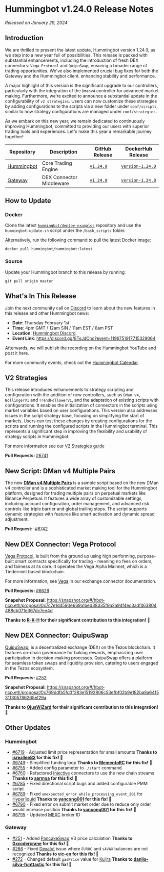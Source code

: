 # Hummingbot v1.24.0 Release Notes

*Released on January 29, 2024*

## Introduction

We are thrilled to present the latest update, Hummingbot version 1.24.0, as we step into a new year full of possibilities. This release is packed with substantial enhancements, including the introduction of fresh DEX connectors: `Vega Protocol` and `QuipuSwap`, ensuring a broader range of trading opportunities. We've also implemented crucial bug fixes for both the Gateway and the Hummingbot client, enhancing stability and performance.

A major highlight of this version is the significant upgrade to our controllers, particularly with the integration of the `Dmanv4` controller for advanced market making. Furthermore, we're excited to announce a substantial update in the configurability of `v2 strategies`. Users can now customize these strategies by adding configurations to the scripts via a new folder under `conf/scripts`, similar to how strategy configurations are managed under `conf/strategies`.

As we embark on this new year, we remain dedicated to continuously improving Hummingbot, committed to providing our users with superior trading tools and experiences. Let's make this year a remarkable journey together!


| Repository | Description | GitHub Release | DockerHub Release |
|------------|-------------|----------------|-------------------|
| [Hummingbot](https://github.com/hummingbot/hummingbot) | Core Trading Engine | [`v1.24.0`](https://github.com/hummingbot/hummingbot/releases/tag/v1.24.0) | [`version-1.24.0`](https://hub.docker.com/r/hummingbot/hummingbot/tags?name=version-1.24.0) |
| [Gateway](https://github.com/hummingbot/gateway) | DEX Connector Middleware | [`v1.24.0`](https://github.com/hummingbot/gateway/releases/tag/v1.24.0) | [`version-1.24.0`](https://hub.docker.com/r/hummingbot/gateway/tags?name=version-1.24.0) |

## How to Update

### Docker

Clone the latest [`hummingbot/deploy-examples`](https://github.com/hummingbot/deploy-examples) repository and use the `hummingbot-update.sh` script under the `/bash_scripts` folder.

Alternatively, run the following command to pull the latest Docker image:

```
docker pull hummingbot/hummingbot:latest
```

### Source

Update your Hummingbot branch to this release by running:

```
git pull origin master
```

## What's In This Release

Join the next community call on [Discord](https://discord.gg/hummingbot) to learn about the new features in this release and other Hummingbot news:

* **Date**: Thursday February 1st
* **Time**: 4pm GMT / 12am SIN / 11am EST / 8am PST 
* **Location**: [Hummingbot Discord](https://discord.gg/hummingbot)
* **Event Link**: <https://discord.gg/8TsJdCnc?event=1199751917715329064>

Afterwards, we will publish the recording on the Hummingbot YouTube and post it here.

For more community events, check out the [Hummingbot Calendar](https://www.notion.so/hummingbot-foundation/5c767683f80b45c4934aa8cf755a2ff5?v=4dd057ac162f49c9813e11cec0688204&pvs=4).


## V2 Strategies

This release introduces enhancements to strategy scripting and configuration with the addition of new controllers, such as `DMan v4`, `BollingerV1` and `TrendFollowerV1`, and the adaptation of existing scripts with configurations. It enables the initialization of connectors in the scripts using market variables based on user configurations. This version also addresses issues in the script strategy base, focusing on simplifying the start of markets. Users can test these changes by creating configurations for the scripts and running the configured scripts in the Hummingbot terminal. This represents a significant step in improving the flexibility and usability of strategy scripts in Hummingbot.

For more information see our [V2 Strategies guide](../v2-strategies/index.md)

**Pull Requests:**  [#6741](https://github.com/hummingbot/hummingbot/pull/6741)

## New Script: DMan v4 Multiple Pairs

The new [**DMan v4 Multiple Pairs**](https://github.com/hummingbot/hummingbot/blob/development/scripts/v2_dman_v4_multiple_pairs.py) is a sample script based on the new DMan v4 controller and is a sophisticated market making tool for the Hummingbot platform, designed for trading multiple pairs on perpetual markets like Binance Perpetual. It features a wide array of customizable settings, including account configuration, order management, and advanced risk controls like triple barrier and global trailing stops. The script supports dynamic strategies with features like smart activation and dynamic spread adjustment. 

**Pull Request:**: [#6742](https://github.com/hummingbot/hummingbot/pull/6742) 

## New DEX Connector: Vega Protocol

[Vega Protocol](https://vega.xyz/), is built from the ground up using high performing, purpose-built smart contracts specifically for trading - meaning no fees on orders, and fairness at its core. It operates the Vega Alpha Mainnet, which is a Tindermint based blockchain.

For more information, see [Vega](../exchanges/vega.md) in our exchange connector documentation.

**Pull Requests:**  [#6628](https://github.com/hummingbot/hummingbot/pull/6628)

**Snapshot Proposal:** <https://snapshot.org/#/hbot-ncp.eth/proposal/0x7c7e1d4590e669a1bed38335f9a2a94f4ec3adf463804488cb071e367dc7ee4d>

**Thanks to [R-K-H](https://github.com/R-K-H) for their significant contribution to this integration! 🙏**


## New DEX Connector: QuipuSwap

[QuipuSwap](https://quipuswap.com/), is a decentralized exchange (DEX) on the Tezos blockchain. It features on-chain governance for baking rewards, emphasizing user participation in decision-making processes. QuipuSwap offers a platform for seamless token swaps and liquidity provision, catering to users engaged in the Tezos ecosystem.


**Pull Requests:**  [#252](https://github.com/hummingbot/gateway/pull/252)

**Snapshot Proposal:** <https://snapshot.org/#/hbot-ncp.eth/proposal/0x769ddfb5fd3f283e15192806c53efbf02b9e182ba8a64f5311305786265ef29a>

**Thanks to [OjusWiZard](https://github.com/OjusWiZard) for their significant contribution to this integration! 🙏**


## Other Updates

### Hummingbot

- [#6719](https://github.com/hummingbot/hummingbot/pull/6719) - Adjusted limit price representation for small amounts **Thanks to [isreallee82](https://github.com/isreallee82) for this fix! 🙏**
- [#6749](https://github.com/hummingbot/hummingbot/pull/6749) - Simplified funding loop **Thanks to [MementoRC](https://github.com/MementoRC) for this fix! 🙏**
- [#6755](https://github.com/hummingbot/hummingbot/pull/6755) - Added config parameter to `./start` command
- [#6760](https://github.com/hummingbot/hummingbot/pull/6760) - Refactored [Injective](../exchanges/injective.md) connectors to use the new chain streams **Thanks to [aarmoa](https://github.com/aarmoa) for this fix! 🙏**
- [#6785](https://github.com/hummingbot/hummingbot/pull/6785) - Fixed directional script bugs and added configurable PMM script
- [#6789](https://github.com/hummingbot/hummingbot/pull/6789) - Fixed `unexpected_error_while_processing_event_201` for [Hyperliquid](../exchanges/hyperliquid.md) **Thanks to [yancong001](https://github.com/yancong001) for this fix! 🙏** 
- [#6790](https://github.com/hummingbot/hummingbot/pull/6790) - Fixed error on submit market order due to reduce only order would increase position **Thanks to [yancong001](https://github.com/yancong001) for this fix! 🙏** 
- [#6795](https://github.com/hummingbot/hummingbot/pull/6795) - Updated [MEXC](../exchanges/mexc/index.md) broker ID


### Gateway

- [#251](https://github.com/hummingbot/gateway/pull/251) - Added [PancakeSwap](../exchanges/pancakeswap.md) V3 price calculation **Thanks to [0xcodercrane](https://github.com/0xcodercrane) for this fix! 🙏** 
- [#266](https://github.com/hummingbot/gateway/pull/266) - Fixed [Dexalot](../exchanges/dexalot.md) issue where `EUROC` and `sAVAX` balances are not recognized  **Thanks to [vic-en](https://github.com/vic-en) for this fix! 🙏** 
- [#272](https://github.com/hummingbot/gateway/pull/272) - Changed default `gasPrice` value for [Kujira](../exchanges/kujira.md) **Thanks to [danilo-silva-funttastic](https://github.com/danilo-silva-funttastic) for this fix! 🙏** 


